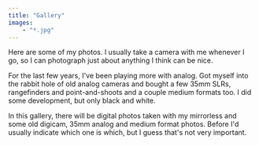 ```yaml
---
title: "Gallery"
images:
    - "*.jpg"
---
```


Here are some of my photos. I usually take a camera with me whenever I go, so I can photograph just about anything I think can be nice.

For the last few years, I've been playing more with analog. Got myself into the rabbit hole of old analog cameras and bought a few 35mm SLRs, rangefinders and point-and-shoots and a couple medium formats too. I did some development, but only black and white.

In this gallery, there will be digital photos taken with my mirrorless and some old digicam, 35mm analog and medium format photos. Before I'd usually indicate which one is which, but I guess that's not very important.
